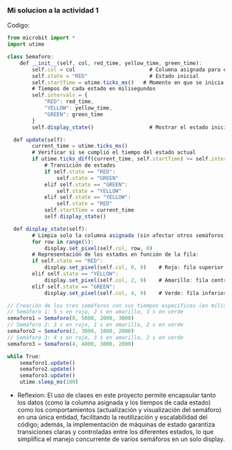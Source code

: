 ### Mi solucion a la actividad 1

Codigo:

``` js
from microbit import *
import utime

class Semaforo:
    def __init__(self, col, red_time, yellow_time, green_time):  
        self.col = col                        # Columna asignada para este semáforo  
        self.state = "RED"                    # Estado inicial   
        self.startTime = utime.ticks_ms()   # Momento en que se inicia el estado   
        # Tiempos de cada estado en milisegundos   
        self.intervals = {  
            "RED": red_time,  
            "YELLOW": yellow_time,  
            "GREEN": green_time  
        }
        self.display_state()                  # Mostrar el estado inicial  

  def update(self):     
        current_time = utime.ticks_ms()     
        # Verificar si se cumplió el tiempo del estado actual  
        if utime.ticks_diff(current_time, self.startTime) >= self.intervals[self.state]:    
            # Transición de estados      
            if self.state == "RED":     
                self.state = "GREEN"     
            elif self.state == "GREEN":      
                self.state = "YELLOW"            
            elif self.state == "YELLOW":          
                self.state = "RED"          
            self.startTime = current_time        
            self.display_state()             

  def display_state(self):         
        # Limpia solo la columna asignada (sin afectar otros semáforos)           
        for row in range(5):         
            display.set_pixel(self.col, row, 0)           
        # Representación de los estados en función de la fila:                           
        if self.state == "RED":                  
            display.set_pixel(self.col, 0, 9)    # Rojo: fila superior                
        elif self.state == "YELLOW":                
            display.set_pixel(self.col, 2, 9)    # Amarillo: fila central               
        elif self.state == "GREEN":                 
            display.set_pixel(self.col, 4, 9)    # Verde: fila inferior                                             

// Creación de los tres semáforos con sus tiempos específicos (en milisegundos)                
// Semáforo 1: 5 s en rojo, 2 s en amarillo, 3 s en verde               
semaforo1 = Semaforo(0, 5000, 2000, 3000)            
// Semáforo 2: 3 s en rojo, 1 s en amarillo, 2 s en verde              
semaforo2 = Semaforo(2, 3000, 1000, 2000)             
// Semáforo 3: 4 s en rojo, 3 s en amarillo, 2 s en verde           
semaforo3 = Semaforo(4, 4000, 3000, 2000)                  

while True:       
    semaforo1.update()            
    semaforo2.update()           
    semaforo3.update()             
    utime.sleep_ms(100)
```

  - Reflexion: El uso de clases en este proyecto permite encapsular tanto los datos (como la columna asignada y los tiempos de cada estado) como los comportamientos (actualización y visualización del semáforo) en una única entidad, facilitando la reutilización y escalabilidad del código; además,
    la implementación de máquinas de estado garantiza transiciones claras y controladas entre los diferentes estados, lo que simplifica el manejo concurrente de varios semáforos en un solo display.
